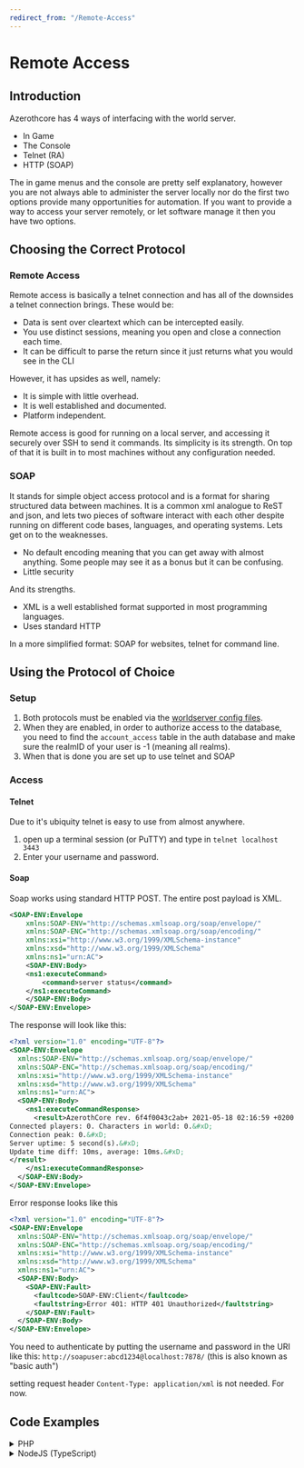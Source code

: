 ```yaml
---
redirect_from: "/Remote-Access"
---
```


# Remote Access

## Introduction

Azerothcore has 4 ways of interfacing with the world server.

- In Game
- The Console
- Telnet (RA)
- HTTP (SOAP)

The in game menus and the console are pretty self explanatory, however you are not always able to administer the server locally nor do the first two options provide many opportunities for automation. If you want to provide a way to access your server remotely, or let software manage it then you have two options.

## Choosing the Correct Protocol

### Remote Access

Remote access is basically a telnet connection and has all of the downsides a telnet connection brings. These would be:
- Data is sent over cleartext which can be intercepted easily.
- You use distinct sessions, meaning you open and close a connection each time.
- It can be difficult to parse the return since it just returns what you would see in the CLI

However, it has upsides as well, namely:
- It is simple with little overhead.
- It is well established and documented.
- Platform independent.

Remote access is good for running on a local server, and accessing it securely over SSH to send it commands. Its simplicity is its strength. On top of that it is built in to most machines without any configuration needed.

### SOAP

It stands for simple object access protocol and is a format for sharing structured data between machines. It is a common xml analogue to ReST and json, and lets two pieces of software interact with each other despite running on different code bases, languages, and operating systems. Lets get on to the weaknesses.

- No default encoding meaning that you can get away with almost anything. Some people may see it as a bonus but it can be confusing.
- Little security

And its strengths.

- XML is a well established format supported in most programming languages.
- Uses standard HTTP

In a more simplified format: SOAP for websites, telnet for command line.

## Using the Protocol of Choice

### Setup

1. Both protocols must be enabled via the [worldserver config files](https://github.com/azerothcore/azerothcore-wotlk/blob/master/src/server/apps/worldserver/worldserver.conf.dist#L3122). 
2. When they are enabled, in order to authorize access to the database, you need to find the `account_access` table in the auth database and make sure the realmID of your user is -1 (meaning all realms).
3. When that is done you are set up to use telnet and SOAP

### Access
#### Telnet

Due to it's ubiquity telnet is easy to use from almost anywhere. 

1. open up a terminal session (or PuTTY) and type in `telnet localhost 3443`
2. Enter your username and password.

#### Soap

Soap works using standard HTTP POST. The entire post payload is XML.

```xml
<SOAP-ENV:Envelope  
    xmlns:SOAP-ENV="http://schemas.xmlsoap.org/soap/envelope/" 
    xmlns:SOAP-ENC="http://schemas.xmlsoap.org/soap/encoding/" 
    xmlns:xsi="http://www.w3.org/1999/XMLSchema-instance" 
    xmlns:xsd="http://www.w3.org/1999/XMLSchema" 
    xmlns:ns1="urn:AC">
    <SOAP-ENV:Body>
	<ns1:executeCommand>
	    <command>server status</command>
	</ns1:executeCommand>
    </SOAP-ENV:Body>
</SOAP-ENV:Envelope>
```

The response will look like this:

```xml
<?xml version="1.0" encoding="UTF-8"?>
<SOAP-ENV:Envelope
  xmlns:SOAP-ENV="http://schemas.xmlsoap.org/soap/envelope/"
  xmlns:SOAP-ENC="http://schemas.xmlsoap.org/soap/encoding/"
  xmlns:xsi="http://www.w3.org/1999/XMLSchema-instance"
  xmlns:xsd="http://www.w3.org/1999/XMLSchema"
  xmlns:ns1="urn:AC">
  <SOAP-ENV:Body>
    <ns1:executeCommandResponse>
      <result>AzerothCore rev. 6f4f0043c2ab+ 2021-05-18 02:16:59 +0200 (master branch) (Win64, RelWithDebInfo)&#xD;
Connected players: 0. Characters in world: 0.&#xD;
Connection peak: 0.&#xD;
Server uptime: 5 second(s).&#xD;
Update time diff: 10ms, average: 10ms.&#xD;
</result>
    </ns1:executeCommandResponse>
  </SOAP-ENV:Body>
</SOAP-ENV:Envelope>
```

Error response looks like this

```xml
<?xml version="1.0" encoding="UTF-8"?>
<SOAP-ENV:Envelope
  xmlns:SOAP-ENV="http://schemas.xmlsoap.org/soap/envelope/"
  xmlns:SOAP-ENC="http://schemas.xmlsoap.org/soap/encoding/"
  xmlns:xsi="http://www.w3.org/1999/XMLSchema-instance"
  xmlns:xsd="http://www.w3.org/1999/XMLSchema"
  xmlns:ns1="urn:AC">
  <SOAP-ENV:Body>
    <SOAP-ENV:Fault>
      <faultcode>SOAP-ENV:Client</faultcode>
      <faultstring>Error 401: HTTP 401 Unauthorized</faultstring>
    </SOAP-ENV:Fault>
  </SOAP-ENV:Body>
</SOAP-ENV:Envelope>
```

You need to authenticate by putting the username and password in the URI like this: `http://soapuser:abcd1234@localhost:7878/` (this is also known as "basic auth")

setting request header `Content-Type: application/xml` is not needed. For now.

## Code Examples

<details>
    <summary>PHP</summary>
	
using built-in [SoapClient](https://www.php.net/manual/en/class.soapclient.php)

```php
$conn = new SoapClient(NULL, array(
'location' => "http://{{ ip }}:{{ port }}/",
'uri'      => 'urn:AC',
'style'    => SOAP_RPC,
'login'    => 'soapuser',
'password' => 'abcd1234'
));
echo $conn->executeCommand(new SoapParam('server info', 'command'));
```
	
</details>
<details>
    <summary>NodeJS (TypeScript)</summary>
	
using [xml2js](https://www.npmjs.com/package/xml2js) to parse the response. Please make sure to sanitize the inputs.
	
```typescript
function AzerothCore_Soap(command){
    return new Promise((resolve, reject)=>{
	const req = http.request({
	    port: 7878,
	    method: "POST",
	    hostname: "localhost",
	    auth: "soapuser:abcd1234",
	    headers: { 'Content-Type': 'application/xml' }
	}, res=>{
	    res.on('data', async d => {
		const xml = await xml2js.parseStringPromise(d.toString());

		const body = xml["SOAP-ENV:Envelope"]["SOAP-ENV:Body"][0];
		const fault = body["SOAP-ENV:Fault"];
		if(fault){
		    resolve({
			faultCode  : fault[0]["faultcode"][0],
			faultString: fault[0]["faultstring"][0],
		    });
		    return;
		}
		const response = body["ns1:executeCommandResponse"];
		if(response){
		    resolve({
			result: response[0]["result"][0]
		    });
		    return;
		}
		console.log(d.toString());
	    })
	});
	req.write(
	    '<SOAP-ENV:Envelope' +
	    ' xmlns:SOAP-ENV="http://schemas.xmlsoap.org/soap/envelope/"' +
	    ' xmlns:SOAP-ENC="http://schemas.xmlsoap.org/soap/encoding/"' +
	    ' xmlns:xsi="http://www.w3.org/1999/XMLSchema-instance"' +
	    ' xmlns:xsd="http://www.w3.org/1999/XMLSchema"' +
	    ' xmlns:ns1="urn:AC">' +
	    '<SOAP-ENV:Body>' +
	    '<ns1:executeCommand>' +
		'<command>'+command+'</command>' +
	    '</ns1:executeCommand>' +
	    '</SOAP-ENV:Body>' +
	    '</SOAP-ENV:Envelope>'
	);
	req.end();
    });
}
```
	
</details>
